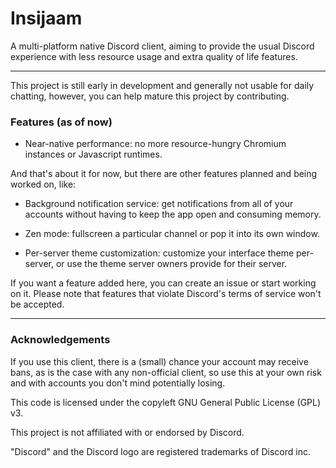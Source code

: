 # Insijaam

A multi-platform native Discord client, aiming to provide the usual Discord experience with less resource usage and extra quality of life features.

---

This project is still early in development and generally not usable for daily chatting, however, you can help mature this project by contributing.

### Features (as of now)

- Near-native performance: no more resource-hungry Chromium instances or Javascript runtimes.

And that's about it for now, but there are other features planned and being worked on, like:

- Background notification service: get notifications from all of your accounts without having to keep the app open and consuming memory.

- Zen mode: fullscreen a particular channel or pop it into its own window.

- Per-server theme customization: customize your interface theme per-server, or use the theme server owners provide for their server.

If you want a feature added here, you can create an issue or start working on it. Please note that features that violate Discord's terms of service won't be accepted.

---

### Acknowledgements

If you use this client, there is a (small) chance your account may receive bans, as is the case with any non-official client, so use this at your own risk and with accounts you don't mind potentially losing.

This code is licensed under the copyleft GNU General Public License (GPL) v3.

This project is not affiliated with or endorsed by Discord.

"Discord" and the Discord logo are registered trademarks of Discord inc.
